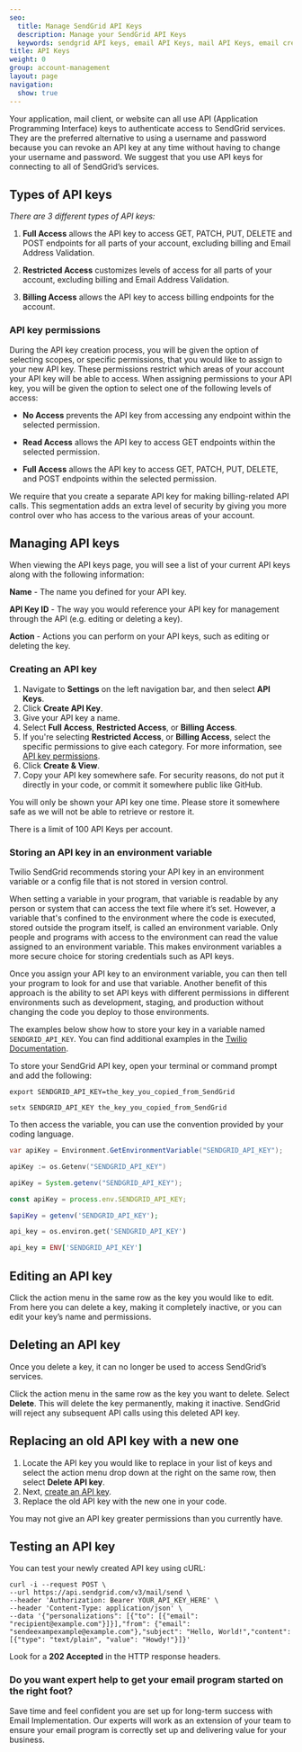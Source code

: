 ```yaml
---
seo:
  title: Manage SendGrid API Keys
  description: Manage your SendGrid API Keys
  keywords: sendgrid API keys, email API Keys, mail API Keys, email credentials, send credentials
title: API Keys
weight: 0
group: account-management
layout: page
navigation:
  show: true
---
```


Your application, mail client, or website can all use API (Application Programming Interface) keys to authenticate access to SendGrid services. They are the preferred alternative to using a username and password because you can revoke an API key at any time without having to change your username and password. We suggest that you use API keys for connecting to all of SendGrid’s services.

## Types of API keys

_There are 3 different types of API keys:_

1. **Full Access** allows the API key to access GET, PATCH, PUT, DELETE and POST endpoints for all parts of your account, excluding billing and Email Address Validation.

1. **Restricted Access** customizes levels of access for all parts of your account, excluding billing and Email Address Validation.

1. **Billing Access** allows the API key to access billing endpoints for the account.

### API key permissions

During the API key creation process, you will be given the option of selecting scopes, or specific permissions, that you would like to assign to your new API key. These permissions restrict which areas of your account your API key will be able to access.
When assigning permissions to your API key, you will be given the option to select one of the following levels of access:

- **No Access** prevents the API key from accessing any endpoint within the selected permission.

- **Read Access** allows the API key to access GET endpoints within the selected permission.

- **Full Access** allows the API key to access GET, PATCH, PUT, DELETE, and POST endpoints within the selected permission.

We require that you create a separate API key for making billing-related API calls. This segmentation adds an extra level of security by giving you more control over who has access to the various areas of your account.

## Managing API keys

When viewing the API keys page, you will see a list of your current API keys along with the following information:

**Name** - The name you defined for your API key.

**API Key ID** - The way you would reference your API key for management through the API (e.g. editing or deleting a key).

**Action** - Actions you can perform on your API keys, such as editing or deleting the key.

### Creating an API key

1. Navigate to **Settings** on the left navigation bar, and then select **API Keys**.
1. Click **Create API Key**.
1. Give your API key a name.
1. Select **Full Access**, **Restricted Access**, or **Billing Access**.
1. If you're selecting **Restricted Access**, or **Billing Access**, select the specific permissions to give each category. For more information, see [API key permissions](#api-key-permissions).
1. Click **Create & View**.
1. Copy your API key somewhere safe. For security reasons, do not put it directly in your code, or commit it somewhere public like GitHub.

<call-out type="warning">

You will only be shown your API key one time. Please store it somewhere safe as we will not be able to retrieve or restore it.

</call-out>

<call-out>

There is a limit of 100 API Keys per account.

</call-out>

### Storing an API key in an environment variable

Twilio SendGrid recommends storing your API key in an environment variable or a config file that is not stored in version control.

When setting a variable in your program, that variable is readable by any person or system that can access the text file where it’s set. However, a variable that's confined to the environment where the code is executed, stored outside the program itself, is called an environment variable. Only people and programs with access to the environment can read the value assigned to an environment variable. This makes environment variables a more secure choice for storing credentials such as API keys.

Once you assign your API key to an environment variable, you can then tell your program to look for and use that variable. Another benefit of this approach is the ability to set API keys with different permissions in different environments such as development, staging, and production without changing the code you deploy to those environments.

The examples below show how to store your key in a variable named `SENDGRID_API_KEY`. You can find additional examples in the [Twilio Documentation](https://www.twilio.com/docs/usage/secure-credentials).

To store your SendGrid API key, open your terminal or command prompt and add the following:

<code-group langs="Unix, Windows">

```unix
export SENDGRID_API_KEY=the_key_you_copied_from_SendGrid
```

```windows
setx SENDGRID_API_KEY the_key_you_copied_from_SendGrid
```

</code-group>

To then access the variable, you can use the convention provided by your coding language.

<code-group langs="C#, Go, Java, Node.js, PHP, Python, Ruby">

```c#
var apiKey = Environment.GetEnvironmentVariable("SENDGRID_API_KEY");
```

```go
apiKey := os.Getenv("SENDGRID_API_KEY")
```

```java
apiKey = System.getenv("SENDGRID_API_KEY");
```

```node.js
const apiKey = process.env.SENDGRID_API_KEY;
```

```php
$apiKey = getenv('SENDGRID_API_KEY');
```

```python
api_key = os.environ.get('SENDGRID_API_KEY')
```

```ruby
api_key = ENV['SENDGRID_API_KEY']
```

</code-group>


## Editing an API key

Click the action menu in the same row as the key you would like to edit. From here you can delete a key, making it completely inactive, or you can edit your key’s name and permissions.

## Deleting an API key

<call-out type="warning">

Once you delete a key, it can no longer be used to access SendGrid’s services.

</call-out>

Click the action menu in the same row as the key you want to delete. Select **Delete**. This will delete the key permanently, making it inactive. SendGrid will reject any subsequent API calls using this deleted API key.

## Replacing an old API key with a new one

1. Locate the API key you would like to replace in your list of keys and select the action menu drop down at the right on the same row, then select **Delete API key**.
1. Next, [create an API key](#creating-an-api-key).
1. Replace the old API key with the new one in your code.

<call-out>

You may not give an API key greater permissions than you currently have.

</call-out>

## Testing an API key

You can test your newly created API key using cURL:

```curl
curl -i --request POST \
--url https://api.sendgrid.com/v3/mail/send \
--header 'Authorization: Bearer YOUR_API_KEY_HERE' \
--header 'Content-Type: application/json' \
--data '{"personalizations": [{"to": [{"email": "recipient@example.com"}]}],"from": {"email": "sendeexampexample@example.com"},"subject": "Hello, World!","content": [{"type": "text/plain", "value": "Howdy!"}]}'
```

Look for a **202 Accepted** in the HTTP response headers.

<call-out-link linktext="IMPLEMENTATION SERVICES" img="/img/expert-insights-promo1.png" link="https://sendgrid.com/solutions/email-implementation/">

### Do you want expert help to get your email program started on the right foot?

Save time and feel confident you are set up for long-term success with Email Implementation. Our experts will work as an extension of your team to ensure your email program is correctly set up and delivering value for your business.

</call-out-link>
